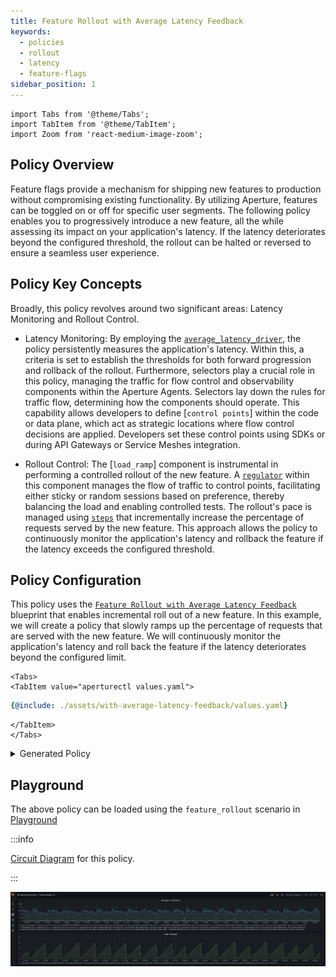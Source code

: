```yaml
---
title: Feature Rollout with Average Latency Feedback
keywords:
  - policies
  - rollout
  - latency
  - feature-flags
sidebar_position: 1
---
```


```mdx-code-block
import Tabs from '@theme/Tabs';
import TabItem from '@theme/TabItem';
import Zoom from 'react-medium-image-zoom';
```

## Policy Overview

Feature flags provide a mechanism for shipping new features to production
without compromising existing functionality. By utilizing Aperture, features can
be toggled on or off for specific user segments. The following policy enables
you to progressively introduce a new feature, all the while assessing its impact
on your application's latency. If the latency deteriorates beyond the configured
threshold, the rollout can be halted or reversed to ensure a seamless user
experience.

## Policy Key Concepts

Broadly, this policy revolves around two significant areas: Latency Monitoring
and Rollout Control.

- Latency Monitoring: By employing the
  [`average_latency_driver`](/reference/policies/bundled-blueprints/policies/feature-rollout/base.md#average-latency-driver),
  the policy persistently measures the application's latency. Within this, a
  criteria is set to establish the thresholds for both forward progression and
  rollback of the rollout. Furthermore, selectors play a crucial role in this
  policy, managing the traffic for flow control and observability components
  within the Aperture Agents. Selectors lay down the rules for traffic flow,
  determining how the components should operate. This capability allows
  developers to define [`control points`] within the code or data plane, which
  act as strategic locations where flow control decisions are applied.
  Developers set these control points using SDKs or during API Gateways or
  Service Meshes integration.

- Rollout Control: The [`load_ramp`] component is instrumental in performing a
  controlled rollout of the new feature. A
  [`regulator`](../../concepts/flow-control/components/regulator.md) within this
  component manages the flow of traffic to control points, facilitating either
  sticky or random sessions based on preference, thereby balancing the load and
  enabling controlled tests. The rollout's pace is managed using
  [`steps`](/reference/policies/spec#load-ramp-parameters-step) that
  incrementally increase the percentage of requests served by the new feature.
  This approach allows the policy to continuously monitor the application's
  latency and rollback the feature if the latency exceeds the configured
  threshold.

## Policy Configuration

This policy uses the
[`Feature Rollout with Average Latency Feedback`](/reference/policies/bundled-blueprints/policies/feature-rollout/average-latency.md)
blueprint that enables incremental roll out of a new feature. In this example,
we will create a policy that slowly ramps up the percentage of requests that are
served with the new feature. We will continuously monitor the application's
latency and roll back the feature if the latency deteriorates beyond the
configured limit.

```mdx-code-block
<Tabs>
<TabItem value="aperturectl values.yaml">
```

```yaml
{@include: ./assets/with-average-latency-feedback/values.yaml}
```

```mdx-code-block
</TabItem>
</Tabs>

```

<details><summary>Generated Policy</summary>
<p>

```yaml
{@include: ./assets/with-average-latency-feedback/policy.yaml}
```

</p>
</details>

## Playground

The above policy can be loaded using the `feature_rollout` scenario in
[Playground](https://github.com/fluxninja/aperture/blob/main/playground/README.md)

:::info

[Circuit Diagram](./assets/with-average-latency-feedback/graph.mmd.svg) for this
policy.

:::

<Zoom>

![Feature Rollout with Average Latency Feedback](./assets/with-average-latency-feedback/dashboard.png)

</Zoom>
